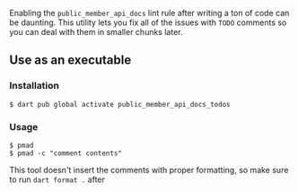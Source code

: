 Enabling the `public_member_api_docs` lint rule after writing a ton of code can be daunting. This utility lets you fix all of the issues with `TODO` comments so you can deal with them in smaller chunks later.

## Use as an executable

### Installation
```console
$ dart pub global activate public_member_api_docs_todos
```

### Usage
```console
$ pmad
$ pmad -c "comment contents"
```

This tool doesn't insert the comments with proper formatting, so make sure to run `dart format .` after